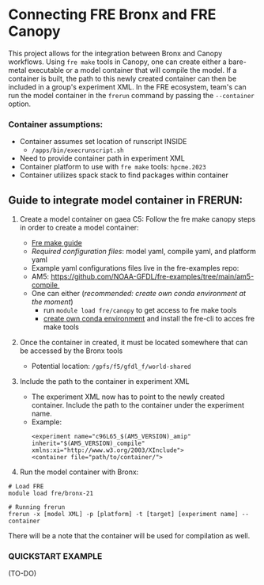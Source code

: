 # Connecting FRE Bronx and FRE Canopy
This project allows for the integration between Bronx and Canopy workflows. Using `fre make` tools in Canopy, one can create either a bare-metal executable or a model container that will compile the model. If a container is built, the path to this newly created container can then be included in a group's experiment XML. In the FRE ecosystem, team's can run the model container in the `frerun` command by passing the `--container` option.

### Container assumptions:
- Container assumes set location of runscript INSIDE     
    - `/apps/bin/execrunscript.sh`    
- Need to provide container path in experiment XML
- Container platform to use with `fre make` tools: `hpcme.2023`
- Container utilizes spack stack to find packages within container

## Guide to integrate model container in FRERUN:
1) Create a model container on gaea C5: Follow the fre make canopy steps in order to create a model container:     
    - [Fre make guide](https://github.com/NOAA-GFDL/fre-cli/tree/main/fre/make#guide)    
    - *Required configuration files*: model yaml, compile yaml, and platform yaml     
    - Example yaml configurations files live in the fre-examples repo:         
    - AM5: https://github.com/NOAA-GFDL/fre-examples/tree/main/am5-compile    
    - One can either (*recommended: create own conda environment at the moment*)        
        - run `module load fre/canopy` to get access to fre make tools        
        - [create own conda environment](https://github.com/NOAA-GFDL/fre-cli/tree/main?tab=readme-ov-file#method-3-developer---conda-environment-building) and install the fre-cli to acces fre make tools

2) Once the container in created, it must be located somewhere that can be accessed by the Bronx tools

    - Potential location: `/gpfs/f5/gfdl_f/world-shared`

3) Include the path to the container in experiment XML
    
    - The experiment XML now has to point to the newly created container. Include the path to the container under the experiment name.
    - Example:     
        ```     
        <experiment name="c96L65_$(AM5_VERSION)_amip" inherit="$(AM5_VERSION)_compile" xmlns:xi="http://www.w3.org/2003/XInclude">
        <container file="path/to/container/">      
        ```

4) Run the model container with Bronx:
```
# Load FRE
module load fre/bronx-21

# Running frerun
frerun -x [model XML] -p [platform] -t [target] [experiment name] --container
```
There will be a note that the container will be used for compilation as well.

### QUICKSTART EXAMPLE
(TO-DO) 


